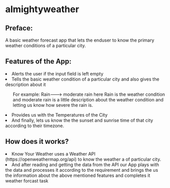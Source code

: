 # almightyweather
<h2>Preface:</h2>
A basic weather forecast app that lets the enduser to know the primary weather conditions of a particular city.
<br>
<h2>Features of the App:</h2>
<li>Alerts the user if the input field is left empty</li>
<li>Tells the basic weather condition of a particular city and also gives the description about it </li>
     <ul> For example: Rain---> moderate rain here Rain is the weather condition and moderate rain is a little description about the weather condition and letting us know how 
                               severe the rain is.</ul>
<li> Provides us with the Temperatures of the City </li>
<li>And finally, lets us know the the sunset and sunrise time of that city according to their timezone.</li>


<h2>How does it works?</h2>
<li>Know Your Weather uses a Weather API (https://openweathermap.org/api) to know the weather a of particular city. </li>
<li>And after reading and getting the data from the API our App plays with the data and processes it according to the requirement and brings the us the information about the above mentioned features and completes it weather forcast task </li>
